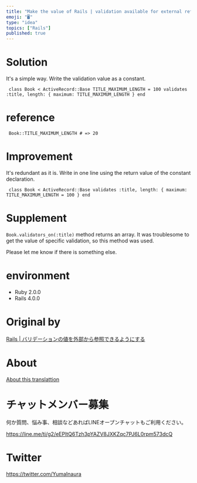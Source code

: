 ```yaml
---
title: "Make the value of Rails | validation available for external reference"
emoji: "🖥"
type: "idea"
topics: ["Rails"]
published: true
---
```


# Solution 

It's a simple way. Write the validation value as a constant.

     class Book < ActiveRecord::Base TITLE_MAXIMUM_LENGTH = 100 validates :title, length: { maximum: TITLE_MAXIMUM_LENGTH } end 

# reference 

     Book::TITLE_MAXIMUM_LENGTH # => 20 

# Improvement 

It's redundant as it is. Write in one line using the return value of the constant declaration.

     class Book < ActiveRecord::Base validates :title, length: { maximum: TITLE_MAXIMUM_LENGTH = 100 } end 

# Supplement 

`Book.validators_on(:title)` method returns an array. It was troublesome to get the value of specific validation, so this method was used.

Please let me know if there is something else.

# environment 

- Ruby 2.0.0 
- Rails 4.0.0 


# Original by
[Rails | バリデーションの値を外部から参照できるようにする](https://qiita.com/Yinaura/items/e23040d1a247e2384b56)

# About

[About this translattion](https://qiita.com/YumaInaura/items/7f6fd1e9310a6816469a)








<!-- Update From Qiita API -->

# チャットメンバー募集


何か質問、悩み事、相談などあればLINEオープンチャットもご利用ください。

https://line.me/ti/g2/eEPltQ6Tzh3pYAZV8JXKZqc7PJ6L0rpm573dcQ





# Twitter


https://twitter.com/YumaInaura


<!-- Update From Qiita API -->


